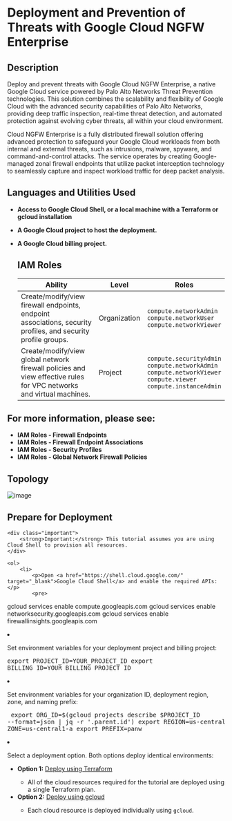 <h1>Deployment and Prevention of Threats with Google Cloud NGFW Enterprise</h1>

<h2>Description</h2>
Deploy and prevent threats with Google Cloud NGFW Enterprise, a native Google Cloud service powered by Palo Alto Networks Threat Prevention technologies. This solution combines the scalability and flexibility of Google Cloud with the advanced security capabilities of Palo Alto Networks, providing deep traffic inspection, real-time threat detection, and automated protection against evolving cyber threats, all within your cloud environment.

Cloud NGFW Enterprise is a fully distributed firewall solution offering advanced protection to safeguard your Google Cloud workloads from both internal and external threats, such as intrusions, malware, spyware, and command-and-control attacks. The service operates by creating Google-managed zonal firewall endpoints that utilize packet interception technology to seamlessly capture and inspect workload traffic for deep packet analysis.
<br />

 <h2>Languages and Utilities Used</h2>

- <b>Access to Google Cloud Shell, or a local machine with a Terraform or gcloud installation</b>
- <b>A Google Cloud project to host the deployment.</b>
- <b>A Google Cloud billing project.</b>


    <h2>IAM Roles</h2>
    <table>
        <thead>
            <tr>
                <th>Ability</th>
                <th>Level</th>
                <th>Roles</th>
            </tr>
        </thead>
        <tbody>
            <tr>
                <td>Create/modify/view firewall endpoints, endpoint associations, security profiles, and security profile groups.</td>
                <td>Organization</td>
                <td>
                    <code>compute.networkAdmin</code><br>
                    <code>compute.networkUser</code><br>
                    <code>compute.networkViewer</code>
                </td>
            </tr>
            <tr>
                <td>Create/modify/view global network firewall policies and view effective rules for VPC networks and virtual machines.</td>
                <td>Project</td>
                <td>
                    <code>compute.securityAdmin</code><br>
                    <code>compute.networkAdmin</code><br>
                    <code>compute.networkViewer</code><br>
                    <code>compute.viewer</code><br>
                    <code>compute.instanceAdmin</code>
                </td>
            </tr>
        </tbody>
    </table>

 <h2>For more information, please see:</h2>

- <b>IAM Roles - Firewall Endpoints</b>
- <b>IAM Roles - Firewall Endpoint Associations</b>
- <b>IAM Roles - Security Profiles</b>
- <b>IAM Roles - Global Network Firewall Policies</b>

 <h2>Topology</h2>

  ![image](https://github.com/user-attachments/assets/8f76f78a-e4e7-4cd5-8b1f-71a6856923e4)

<body>
    <h2>Prepare for Deployment</h2>

    <div class="important">
        <strong>Important:</strong> This tutorial assumes you are using Cloud Shell to provision all resources.
    </div>

    <ol>
        <li>
            <p>Open <a href="https://shell.cloud.google.com/" target="_blank">Google Cloud Shell</a> and enable the required APIs:</p>
            <pre>
gcloud services enable compute.googleapis.com
gcloud services enable networksecurity.googleapis.com
gcloud services enable firewallinsights.googleapis.com
            </pre>
        </li>
        <li>
            <p>Set environment variables for your deployment project and billing project:</p>
            <pre>
export PROJECT_ID=YOUR_PROJECT_ID
export BILLING_ID=YOUR_BILLING_PROJECT_ID
            </pre>
        </li>
        <li>
            <p>Set environment variables for your organization ID, deployment region, zone, and naming prefix:</p>
            <pre>
export ORG_ID=$(gcloud projects describe $PROJECT_ID --format=json | jq -r '.parent.id')
export REGION=us-central1
export ZONE=us-central1-a
export PREFIX=panw
            </pre>
        </li>
        <li>
            <p>Select a deployment option. Both options deploy identical environments:</p>
            <ul>
                <li><strong>Option 1:</strong> <a href="#">Deploy using Terraform</a></li>
                <ul>
                    <li>All of the cloud resources required for the tutorial are deployed using a single Terraform plan.</li>
                </ul>
                <li><strong>Option 2:</strong> <a href="#">Deploy using gcloud</a></li>
                <ul>
                    <li>Each cloud resource is deployed individually using <code>gcloud</code>.</li>
                </ul>
            </ul>
        </li>
    </ol>
</body>
</html>





